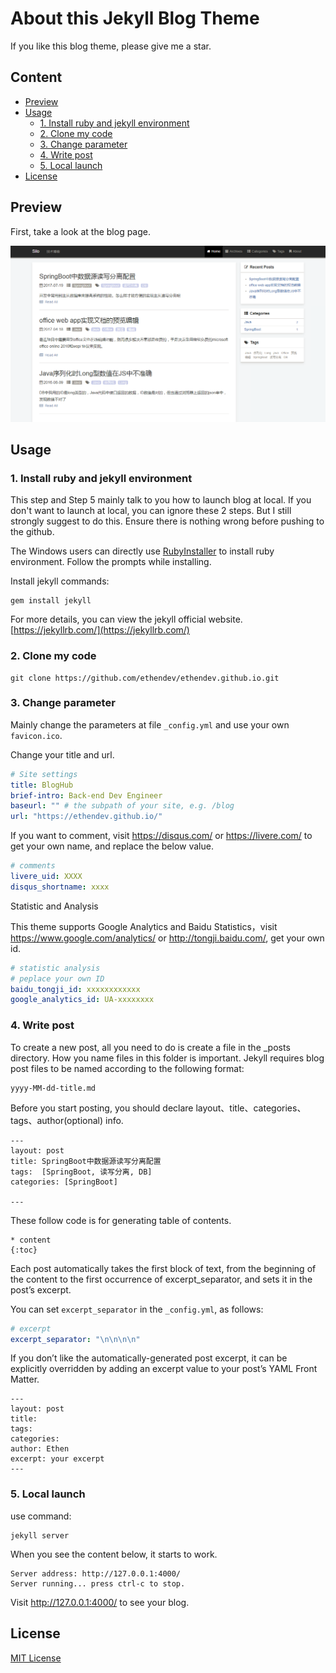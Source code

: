 # About this Jekyll Blog Theme


If you like this blog theme, please give me a star.

## Content

* [Preview](#preview)
* [Usage](#usage)
    * [1. Install ruby and jekyll environment](#1-install-ruby-and-jekyll-environment)
    * [2. Clone my code](#2-clone-my-code)
    * [3. Change parameter](#3-change-parameter)
    * [4. Write post](#4-write-post)
    * [5. Local launch](#5-local-launch)
* [License](#license)

## Preview

First, take a look at the blog page.

![index](/img/post.png)


## Usage


### 1. Install ruby and jekyll environment

This step and Step 5 mainly talk to you how to launch blog at local. If you don't want to launch at local, you can ignore these 2 steps. But I still strongly suggest to do this. Ensure there is nothing wrong before pushing to the github.

The Windows users can directly use [RubyInstaller](http://rubyinstaller.org/) to install ruby environment. Follow the prompts while installing.

Install jekyll commands:

```
gem install jekyll
```

For more details, you can view the jekyll official website. [https://jekyllrb.com/](https://jekyllrb.com/)

### 2. Clone my code

```
git clone https://github.com/ethendev/ethendev.github.io.git
```

### 3. Change parameter

Mainly change the parameters at file `_config.yml` and use your own `favicon.ico`.


Change your title and url.

```yml
# Site settings
title: BlogHub
brief-intro: Back-end Dev Engineer
baseurl: "" # the subpath of your site, e.g. /blog
url: "https://ethendev.github.io/"
```


If you want to comment, visit https://disqus.com/ or https://livere.com/ to get your own name, and replace the below value.

```yml
# comments
livere_uid: XXXX
disqus_shortname: xxxx
```


Statistic and Analysis

This theme supports Google Analytics and Baidu Statistics，visit https://www.google.com/analytics/ or http://tongji.baidu.com/, get your own id.

```yml
# statistic analysis
# peplace your own ID
baidu_tongji_id: xxxxxxxxxxxx
google_analytics_id: UA-xxxxxxxx
```

### 4. Write post

To create a new post, all you need to do is create a file in the _posts directory. How you name files in this folder is important. Jekyll requires blog post files to be named according to the following format:
```
yyyy-MM-dd-title.md
```

Before you start posting, you should declare layout、title、categories、tags、author(optional) info.


```
---
layout: post
title: SpringBoot中数据源读写分离配置
tags:  [SpringBoot, 读写分离, DB]
categories: [SpringBoot]

---
```

These follow code is for generating table of contents.
```
* content
{:toc}
```


Each post automatically takes the first block of text, from the beginning of the content to the first occurrence of excerpt_separator, and sets it in the post’s excerpt. 

You can set `excerpt_separator` in the `_config.yml`, as follows:

```yml
# excerpt
excerpt_separator: "\n\n\n\n"
```

If you don’t like the automatically-generated post excerpt, it can be explicitly overridden by adding an excerpt value to your post’s YAML Front Matter. 

```
---
layout: post
title: 
tags:  
categories: 
author: Ethen
excerpt: your excerpt
---
```

### 5. Local launch

use command:

```
jekyll server
```

When you see the content below, it starts to work.

```
Server address: http://127.0.0.1:4000/
Server running... press ctrl-c to stop.
```

Visit http://127.0.0.1:4000/ to see your blog.


## License

[MIT License](https://github.com/ethendev/ethendev.github.io/blob/master/LICENSE.md)

